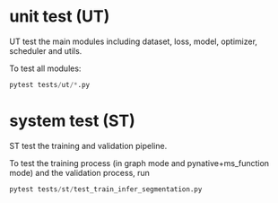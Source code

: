 # unit test (UT)

UT test the main modules including dataset, loss, model, optimizer, scheduler and utils.

To test all modules:

```python
pytest tests/ut/*.py
```

# system test (ST)

ST test the training and validation pipeline.

To test the training process (in graph mode and pynative+ms_function mode) and the validation process, run

```python
pytest tests/st/test_train_infer_segmentation.py
```
